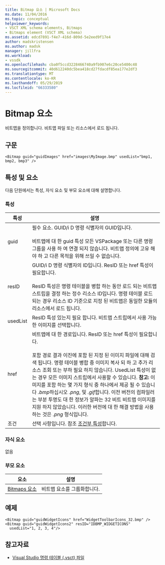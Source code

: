 ```yaml
---
title: Bitmap 요소 | Microsoft Docs
ms.date: 11/04/2016
ms.topic: conceptual
helpviewer_keywords:
- VSCT XML schema elements, Bitmaps
- Bitmaps element (VSCT XML schema)
ms.assetid: edcd7891-f4e7-416d-809d-5e2eed9f17e4
author: madskristensen
ms.author: madsk
manager: jillfra
ms.workload:
- vssdk
ms.openlocfilehash: cba0f5ccd3228466740a9fb907e6c20ce5400c48
ms.sourcegitcommit: 40d612240dc5bea418cd27fdacdf85ea177e2df3
ms.translationtype: MT
ms.contentlocale: ko-KR
ms.lasthandoff: 05/29/2019
ms.locfileid: "66333580"
---
```

# <a name="bitmap-element"></a>Bitmap 요소
비트맵을 정의합니다. 비트맵 파일 또는 리소스에서 로드 됩니다.

## <a name="syntax"></a>구문

```
<Bitmap guid="guidImages" href="images\MyImage.bmp" usedList="bmp1, bmp2, bmp3" />
```

## <a name="attributes-and-elements"></a>특성 및 요소
 다음 단원에서는 특성, 자식 요소 및 부모 요소에 대해 설명합니다.

### <a name="attributes"></a>특성

|특성|설명|
|---------------|-----------------|
|guid|필수 요소. GUID/i D 명령 식별자의 GUID입니다.<br /><br /> 비트맵에 대 한 guid 특성 모든 VSPackage 또는 다른 명령 그룹을 사용 하 여 연결 되지 않습니다.  비트맵 정의에 고유 해야 하 고 다른 목적을 위해 쓰일 수 없습니다.|
|resID|GUID/i D 명령 식별자의 ID입니다. ResID 또는 href 특성이 필요합니다.<br /><br /> ResID 특성은 명령 테이블을 병합 하는 동안 로드 되는 비트맵 스트립을 결정 하는 정수 리소스 ID입니다.  명령 테이블 로드 되는 경우 리소스 ID 기준으로 지정 된 비트맵은 동일한 모듈의 리소스에서 로드 됩니다.|
|usedList|ResID 특성 있는지 필요 합니다. 비트맵 스트립에서 사용 가능한 이미지를 선택합니다.|
|href|비트맵에 대 한 경로입니다. ResID 또는 href 특성이 필요합니다.<br /><br /> 포함 경로 결과 이진에 포함 된 지정 된 이미지 파일에 대해 검색 됩니다.  명령 테이블 병합 중 이미지 복사 되 하 고 추가 리소스 조회 또는 부하 필요 하지 않습니다.  UsedList 특성이 없는 경우 모든 이미지 스트립에서 사용할 수 있습니다. **참고:**  이미지를 포함 하는 몇 가지 형식 중 하나에서 제공 될 수 있습니다 *.bmp*하십시오 *.png*, 및 *.gif*합니다.  이전 버전의 컴파일러는 부분 투명도 대 한 정보가 알파는 32 비트 비트맵 이미지를 지원 하지 않았습니다. 이러한 버전에 대 한 해결 방법을 사용 하는 것은 *.png* 형식입니다.|
|조건|선택 사항입니다. 참조 [조건부 특성](../extensibility/vsct-xml-schema-conditional-attributes.md)합니다.|

### <a name="child-elements"></a>자식 요소
 없음

### <a name="parent-elements"></a>부모 요소

|요소|설명|
|-------------|-----------------|
|[Bitmaps 요소](../extensibility/bitmaps-element.md)|비트맵 요소를 그룹화합니다.|

## <a name="example"></a>예제

```
<Bitmap guid="guidWidgetIcons" href="WidgetToolbarIcons_32.bmp" />
<Bitmap guid="guidWidgetIcons2" resID="IDBMP_WIDGETICONS"
  usedList="1, 2, 3, 4"/>
```

## <a name="see-also"></a>참고자료
- [Visual Studio 명령 테이블 (.vsct) 파일](../extensibility/internals/visual-studio-command-table-dot-vsct-files.md)